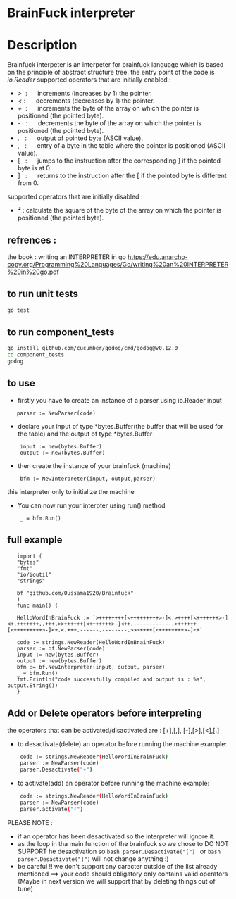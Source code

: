 # BrainFuck interpreter




# Description
Brainfuck interpeter is an interpeter for brainfuck language which is based on the principle of abstract structure tree.
the entry point of the code is *io.Reader*
supported operators that are initially enabled :

- *>* &nbsp;: &nbsp;&nbsp;&nbsp;&nbsp;&nbsp;increments (increases by 1) the pointer.  
- *<* :&nbsp;&nbsp;&nbsp;&nbsp;&nbsp; decrements (decreases by 1) the pointer.
- *+* &nbsp;:&nbsp;&nbsp;&nbsp;&nbsp;&nbsp; increments the byte of the array on which the pointer is positioned (the pointed byte).
- *-* &nbsp;&nbsp;:&nbsp;&nbsp;&nbsp;&nbsp;&nbsp; decrements the byte of the array on which the pointer is positioned (the pointed byte).
- *.* &nbsp;&nbsp;: &nbsp;&nbsp;&nbsp;&nbsp;&nbsp;output of pointed byte (ASCII value).
- *,* &nbsp;&nbsp;: &nbsp;&nbsp;&nbsp;&nbsp;&nbsp;entry of a byte in the table where the pointer is positioned (ASCII value).
- [ &nbsp;&nbsp;: &nbsp;&nbsp;&nbsp;&nbsp;&nbsp;jumps to the instruction after the corresponding ] if the pointed byte is at 0.
- ] &nbsp;&nbsp;: &nbsp;&nbsp;&nbsp;&nbsp;&nbsp;returns to the instruction after the [ if the pointed byte is different from 0.
  
supported operators that are initially disabled :
- ***²*** : calculate the square of the byte of the array on which the pointer is positioned (the pointed byte).

## refrences :
the book : writing an INTERPRETER in go https://edu.anarcho-copy.org/Programming%20Languages/Go/writing%20an%20INTERPRETER%20in%20go.pdf


## to run unit tests
```bash
go test
```
## to run component_tests
```bash
go install github.com/cucumber/godog/cmd/godog@v0.12.0
cd component_tests
godog
```
## to use 
- firstly you have to create an instance of a parser using io.Reader input 
```bashs
   parser := NewParser(code)
```
- declare your input of type *bytes.Buffer(the buffer that will be used for the table) and the output of type *bytes.Buffer
```bashs
	input := new(bytes.Buffer)
	output := new(bytes.Buffer)
```
- then create the instance of your brainfuck (machine) 
```bashs
    bfm := NewInterpreter(input, output,parser)
```
this interpreter only to initialize the machine 
- You can now run your interpter using run() method
```bashs
    _ = bfm.Run()

```
## full example  
 ```bashs
	import (
	"bytes"
	"fmt"
	"io/ioutil"
	"strings"

	bf "github.com/Oussama1920/Brainfuck"
	)
	func main() {

	HelloWordInBrainFuck := `>++++++++[<+++++++++>-]<.>++++[<+++++++>-]<+.+++++++..+++.>>++++++[<+++++++>-]<++.------------.>++++++[<+++++++++>-]<+.<.+++.------.--------.>>>++++[<++++++++>-]<+`

	code := strings.NewReader(HelloWordInBrainFuck)
	parser := bf.NewParser(code)
	input := new(bytes.Buffer)
	output := new(bytes.Buffer)
	bfm := bf.NewInterpreter(input, output, parser)
	_ = bfm.Run()
	fmt.Println("code successfully compiled and output is : %s", output.String())
	}
```

## Add or Delete operators before interpreting 
the operators that can be activated/disactivated are : [+],[,], [-],[>],[<],[.] 
- to desactivate(delete) an operator before running the machine
  example: 
```bash
	code := strings.NewReader(HelloWordInBrainFuck)
	parser := NewParser(code)
	parser.Desactivate("+")

```
- to activate(add) an operator before running the machine
  example: 
```bash
	code := strings.NewReader(HelloWordInBrainFuck)
	parser := NewParser(code)
	parser.activate("²")
```
PLEASE NOTE :
- if an operator has been desactivated so the interpreter will ignore it.
- as the loop in tha main function of the brainfuck so we chose to DO NOT SUPPORT he desactivation so ```bash parser.Desactivate("[") ```
 or  ```bash
parser.Desactivate("]")```
 will not change anything :) 
- be careful !! we don't support any caracter outside of the list already mentioned ==> your code should obligatory only contains valid operators (Maybe in next version we will support that by deleting things out of tune)
   

